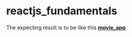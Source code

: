 # reactjs_fundamentals

The expecting result is to be like this [**movie_app**](https://dribbble.com/shots/2442798-Movie-Application)